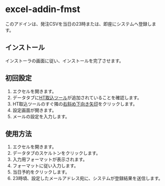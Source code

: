 # excel-addin-fmst

このアドインは、発注CSVを当日の23時または、即座にシステムへ登録します。

## インストール

インストーラの画面に従い、インストールを完了させます。

## 初回設定

1. エクセルを開きます。
2. データタブに<u>HT取込ツール</u>が追加されていることを確認します。
3. HT取込ツールのすぐ隣の<u>右斜め下向き矢印</u>をクリックします。
4. 設定画面が開きます。
5. メールの設定を入力します。

## 使用方法

1. エクセルを開きます。
2. データタブのスケルトンをクリックします。
3. 入力用フォーマットが表示されます。
4. フォーマットに従い入力します。
5. 当日予約をクリックします。
6. 23時頃、設定したメールアドレス宛に、システムが登録結果を送信します。  

